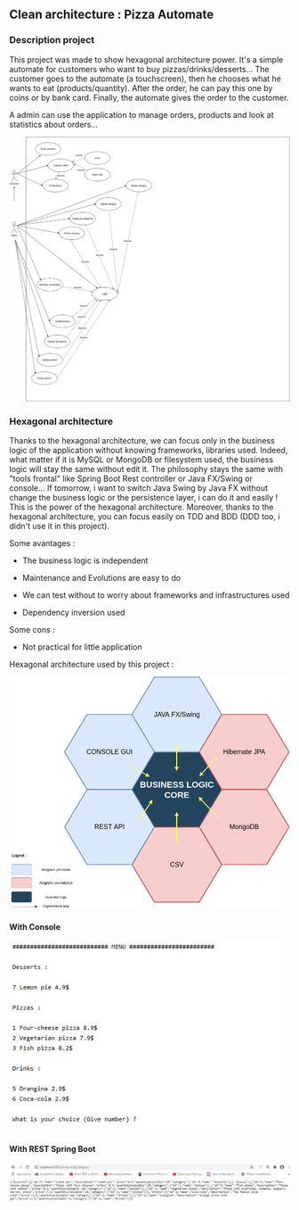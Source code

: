 ## Clean architecture : Pizza Automate

### Description project

This project was made to show hexagonal architecture power. It's a simple automate for customers who want to buy pizzas/drinks/desserts...
The customer goes to the automate (a touchscreen), then he chooses what he wants to eat (products/quantity). After the order, he can
pay this one by coins or by bank card. Finally, the automate gives the order to the customer. 

A admin can use the application to manage orders, products and look at statistics about orders...

![Example console](images/usecases.png)

### Hexagonal architecture

Thanks to the hexagonal architecture, we can focus only in the business logic of the application without knowing 
frameworks, libraries used. Indeed, what matter if it is MySQL or MongoDB or filesystem used, the business logic
will stay the same without edit it. The philosophy stays the same with "tools frontal" like Spring Boot Rest controller
or Java FX/Swing or console... If tomorrow, i want to switch Java Swing by Java FX without change the business logic or
the persistence layer, i can do it and easily ! This is the power of the hexagonal architecture.
Moreover, thanks to the hexagonal architecture, you can focus easily on TDD and BDD (DDD too, i didn't use it in this project).

Some avantages :

* The business logic is independent

* Maintenance and Evolutions are easy to do

* We can test without to worry about frameworks and infrastructures used

* Dependency inversion used

Some cons :

* Not practical for little application

Hexagonal architecture used by this project : 

![Example console](images/architecture-pizza.png)

#### With Console

![Example console](images/example-console.jpg)

#### With REST Spring Boot

![Example console](images/example-spring-boot.jpg)
